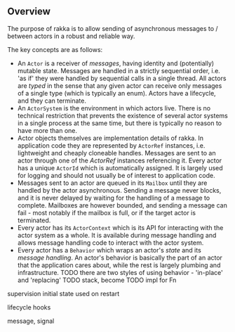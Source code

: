 ## Overview

The purpose of rakka is to allow sending of asynchronous messages to / between actors in a robust and 
reliable way.

The key concepts are as follows:

* An `Actor` is a receiver of *messages*, having identity and (potentially) mutable state. Messages are
    handled in a strictly sequential order, i.e. 'as if' they were handled by sequential calls in a single
    thread. All actors are *typed* in the sense that any given actor can receive only messages of a single
    type (which is typically an enum). Actors have a lifecycle, and they can terminate.
* An `ActorSystem` is the environment in which actors live. There is no technical restriction that prevents
    the existence of several actor systems in a single process at the same time, but there is typically no
    reason to have more than one.
* Actor objects themselves are implementation details of rakka. In application code they are represented
    by `ActorRef` instances, i.e. lightweight and cheaply cloneable handles. Messages are sent to an actor
    through one of the *ActorRef* instances referencing it. Every actor has a unique `ActorId` which is
    automatically assigned. It is largely used for logging and should not usually be of interest to 
    application code. 
* Messages sent to an actor are queued in its `Mailbox` until they are handled by the actor asynchronous. 
    Sending a message never blocks, and it is never delayed by waiting for the handling of a message to
    complete. Mailboxes are however bounded, and sending a message can fail - most notably if the mailbox
    is full, or if the target actor is terminated.
* Every actor has its `ActorContext` which is its API for interacting with the actor system as a whole.
    It is available during message handling and allows message handling code to interact with the actor
    system.
* Every actor has a `Behavior` which wraps an actor's *state* and its *message handling*. An actor's behavior
    is basically the part of an actor that the application cares about, while the rest is largely plumbing
    and infrastructure. 
    TODO there are two styles of using behavior - 'in-place' and 'replacing'
    TODO stack, become
    TODO impl for Fn


supervision
    initial state used on restart

lifecycle hooks

message, signal